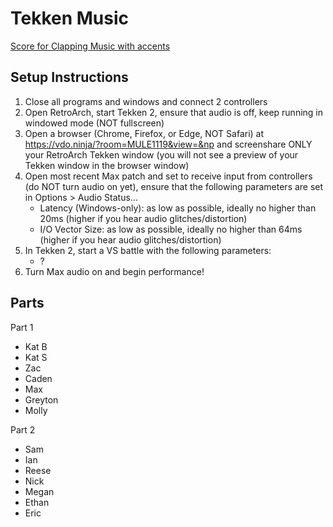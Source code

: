 # Tekken Music

[Score for Clapping Music with accents](SteveReich-ClappingMusic-Accents.pdf)

## Setup Instructions
1. Close all programs and windows and connect 2 controllers
2. Open RetroArch, start Tekken 2, ensure that audio is off, keep running in windowed mode (NOT fullscreen)
3. Open a browser (Chrome, Firefox, or Edge, NOT Safari) at https://vdo.ninja/?room=MULE1119&view=&np and screenshare ONLY your RetroArch Tekken window (you will not see a preview of your Tekken window in the browser window)
4. Open most recent Max patch and set to receive input from controllers (do NOT turn audio on yet), ensure that the following parameters are set in Options > Audio Status...
    - Latency (Windows-only): as low as possible, ideally no higher than 20ms (higher if you hear audio glitches/distortion)
    - I/O Vector Size: as low as possible, ideally no higher than 64ms (higher if you hear audio glitches/distortion)
5. In Tekken 2, start a VS battle with the following parameters:
    - ?
6. Turn Max audio on and begin performance!

## Parts
Part 1
- Kat B
- Kat S
- Zac
- Caden
- Max
- Greyton
- Molly  

Part 2
- Sam
- Ian
- Reese
- Nick
- Megan
- Ethan
- Eric